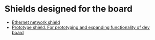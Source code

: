 # Shields designed for the board

- [Ethernet network shield](https://github.com/srg74/ESP32_ethernet)
- [Prototype shield. For prototyping and expanding functionality of dev board](https://github.com/srg74/WLED-ESP32-dev-board/tree/main/Shields/Proto_shield)

